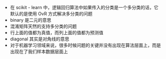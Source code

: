 - 在 scikit - learn 中，逻辑回归算法中如果传入的分类是一个多分类的话，它默认的是使用 OvR 方式解决多分类的问题
- binary 是二元的意思
- 混淆矩阵天然的支持多分类的问题 
- 行上面的值都为真值，而列上面的值都为预测值
- diagonal 其实是对角线的意思
- 对于机器学习领域来说，很多时候问题的关键并没有出现在算法层面上，而是出现在了我们样本数据层面上